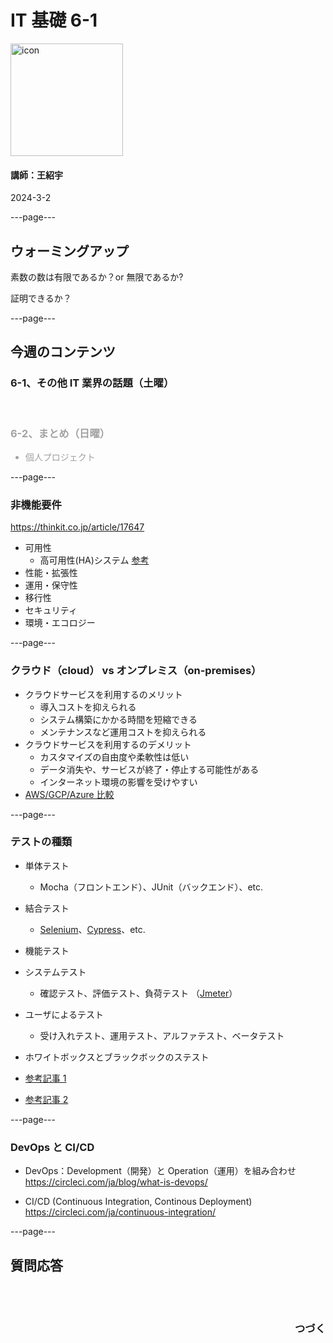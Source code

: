 # IT 基礎 6-1

<img src="/images/icon-transparent.png" alt="icon" width="180"/>

#### 講師：王紹宇

2024-3-2

---page---

## ウォーミングアップ

素数の数は有限であるか？or 無限であるか?

証明できるか？

---page---

## 今週のコンテンツ

### 6-1、その他 IT 業界の話題（土曜）

<br/>

<div style="opacity: 0.4; text-align: left">

### 6-2、まとめ（日曜）

- 個人プロジェクト

</div>

---page---

### 非機能要件

https://thinkit.co.jp/article/17647

- 可用性
  - 高可用性(HA)システム [参考](https://pfs.nifcloud.com/navi/words/ha.htm)
- 性能・拡張性
- 運用・保守性
- 移行性
- セキュリティ
- 環境・エコロジー

---page---

### クラウド（cloud） vs オンプレミス（on-premises）

- クラウドサービスを利用するのメリット
  - 導入コストを抑えられる
  - システム構築にかかる時間を短縮できる
  - メンテナンスなど運用コストを抑えられる
- クラウドサービスを利用するのデメリット
  - カスタマイズの自由度や柔軟性は低い
  - データ消失や、サービスが終了・停止する可能性がある
  - インターネット環境の影響を受けやすい
- [AWS/GCP/Azure 比較](https://www.skillupai.com/blog/ai-knowledge/cloud-comparison/)

---page---

### テストの種類

- 単体テスト
  - Mocha（フロントエンド）、JUnit（バックエンド）、etc.
- 結合テスト
  - [Selenium](https://www.selenium.dev/)、[Cypress](https://www.cypress.io/)、etc.
- 機能テスト
- システムテスト
  - 確認テスト、評価テスト、負荷テスト （[Jmeter](https://jmeter.apache.org/)）
- ユーザによるテスト
  - 受け入れテスト、運用テスト、アルファテスト、ベータテスト
- ホワイトボックスとブラックボックのステスト

- [参考記事 1](https://qiita.com/ktarow/items/8c3d94d6c21a0c86b799)
- [参考記事 2](https://applause.saaspresto.jp/blog/software-testing/)

---page---

### DevOps と CI/CD

- DevOps：Development（開発）と Operation（運用）を組み合わせ
  https://circleci.com/ja/blog/what-is-devops/

- CI/CD (Continuous Integration, Continous Deployment)
  https://circleci.com/ja/continuous-integration/

---page---

<section style="text-align: left;">
  <h1>質問応答</h1>
  <br/>
  <br/>
  <h3 style="text-align: right;">つづく</h3>
</section>
